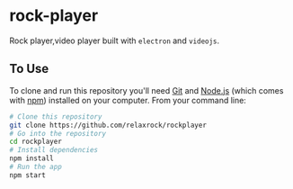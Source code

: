 # rock-player
Rock player,video player built with `electron` and `videojs`.

## To Use

To clone and run this repository you'll need [Git](https://git-scm.com) and [Node.js](https://nodejs.org/en/download/) (which comes with [npm](http://npmjs.com)) installed on your computer. From your command line:

```bash
# Clone this repository
git clone https://github.com/relaxrock/rockplayer
# Go into the repository
cd rockplayer
# Install dependencies
npm install
# Run the app
npm start
```
